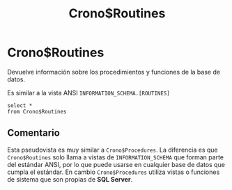 ﻿---
SidebarGroup: index-db-views
title: Crono$Routines
Autogenerated: true
---

# Crono$Routines


Devuelve información sobre los procedimientos y funciones de la base de datos. 



Es similar a la vista ANSI `INFORMATION_SCHEMA.[ROUTINES]`


```
select *
from Crono$Routines
```


## Comentario

Esta pseudovista es muy similar a `Crono$Procedures`. La diferencia es que `Crono$Routines` solo llama a vistas de `INFORMATION_SCHEMA` que forman parte del estándar ANSI, por lo que puede usarse en cualquier base de datos que cumpla el estándar. En cambio `Crono$Procedures` utiliza vistas o funciones de sistema que son propias de **SQL Server**.
